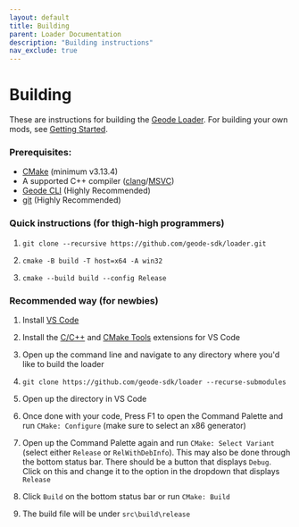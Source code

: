 ```yaml
---
layout: default
title: Building
parent: Loader Documentation
description: "Building instructions"
nav_exclude: true
---
```


# Building

These are instructions for building the [Geode Loader](https://github.com/geode-sdk/loader). For building your own mods, see [Getting Started](/docs/starting).

### Prerequisites: 

 * [CMake](https://cmake.org/download/) (minimum v3.13.4)
 * A supported C++ compiler ([clang](https://releases.llvm.org/)/[MSVC](https://visualstudio.microsoft.com/downloads/))
 * [Geode CLI](https://github.com/geode-sdk/cli) (Highly Recommended)
 * [git](https://git-scm.com/downloads) (Highly Recommended)

### Quick instructions (for thigh-high programmers)

1. `git clone --recursive https://github.com/geode-sdk/loader.git`

2. `cmake -B build -T host=x64 -A win32`

3. `cmake --build build --config Release`

### Recommended way (for newbies)

1. Install [VS Code](https://code.visualstudio.com/)

2. Install the [C/C++](https://marketplace.visualstudio.com/items?itemName=ms-vscode.cpptools) and [CMake Tools](https://marketplace.visualstudio.com/items?itemName=ms-vscode.cmake-tools) extensions for VS Code

3. Open up the command line and navigate to any directory where you'd like to build the loader

4. `git clone https://github.com/geode-sdk/loader --recurse-submodules`

5. Open up the directory in VS Code

6. Once done with your code, Press F1 to open the Command Palette and run `CMake: Configure` (make sure to select an x86 generator)

7. Open up the Command Palette again and run `CMake: Select Variant` (select either `Release` or `RelWithDebInfo`). This may also be done through the bottom status bar. There should be a button that displays `Debug`. Click on this and change it to the option in the dropdown that displays `Release`

8. Click `Build` on the bottom status bar or run `CMake: Build`

9. The build file will be under `src\build\release`


